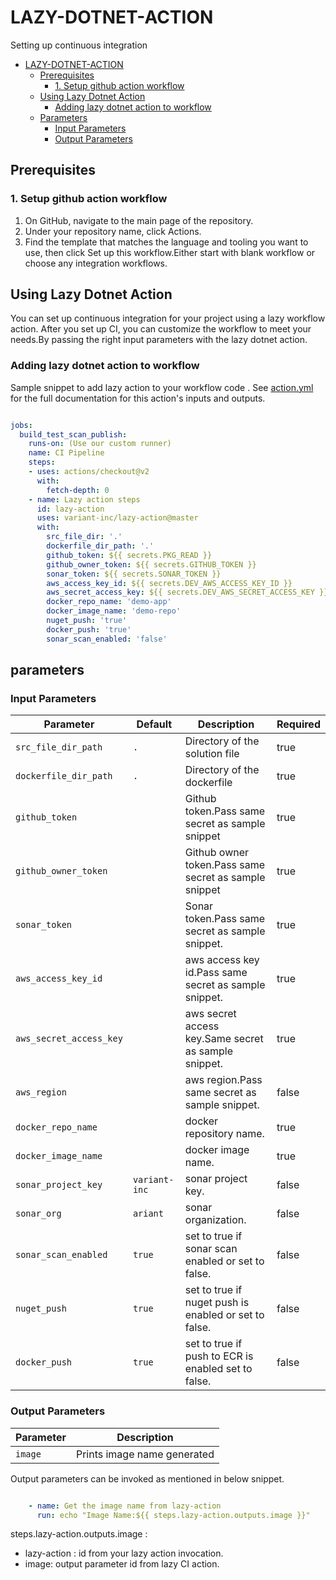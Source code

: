 # LAZY-DOTNET-ACTION

Setting up continuous integration 

- [LAZY-DOTNET-ACTION](#lazy-dotnet-action)
  - [Prerequisites](#prerequisites)
    - [1. Setup github action workflow](#1-setup-github-action-workflow)
  - [Using Lazy Dotnet Action](#using-lazy-dotnet-action)
    - [Adding lazy dotnet action to workflow](#adding-lazy-dotnet-action-to-workflow)
  - [Parameters](#parameters)
    - [Input Parameters](#input-paramters)
    - [Output Parameters](#output-paramters)



## Prerequisites

### 1. Setup github action workflow


1. On GitHub, navigate to the main page of the repository.
2. Under your repository name, click Actions.
3. Find the template that matches the language and tooling you want to use, then click Set up this workflow.Either start with blank workflow or choose any integration workflows.

## Using Lazy Dotnet Action

You can set up continuous integration for your project using a lazy workflow action.
After you set up CI, you can customize the workflow to meet your needs.By passing the right input parameters with the lazy    dotnet action.    

### Adding lazy dotnet action to workflow

Sample snippet to add lazy action to your workflow code .
See [action.yml](action.yml) for the full documentation for this action's inputs and outputs.

```yaml

jobs:
  build_test_scan_publish:
    runs-on: (Use our custom runner)
    name: CI Pipeline
    steps:
    - uses: actions/checkout@v2
      with:
        fetch-depth: 0         
    - name: Lazy action steps
      id: lazy-action
      uses: variant-inc/lazy-action@master
      with:
        src_file_dir: '.'
        dockerfile_dir_path: '.'
        github_token: ${{ secrets.PKG_READ }}
        github_owner_token: ${{ secrets.GITHUB_TOKEN }}
        sonar_token: ${{ secrets.SONAR_TOKEN }}
        aws_access_key_id: ${{ secrets.DEV_AWS_ACCESS_KEY_ID }}
        aws_secret_access_key: ${{ secrets.DEV_AWS_SECRET_ACCESS_KEY }}
        docker_repo_name: 'demo-app'
        docker_image_name: 'demo-repo'
        nuget_push: 'true'
        docker_push: 'true'
        sonar_scan_enabled: 'false'

```

## parameters

### Input Parameters



| Parameter                 | Default               | Description                                          | Required |  
|---------------------------|-----------------------|------------------------------------------------------|----------|
| `src_file_dir_path`       | `.`                   | Directory of the solution file                       | true     |
| `dockerfile_dir_path`     | `.`                   | Directory of the dockerfile                          | true     |
| `github_token`            |                       | Github token.Pass same secret as sample snippet      | true     | 
| `github_owner_token`      |                       | Github owner token.Pass same secret as sample snippet| true     | 
| `sonar_token`             |                       | Sonar token.Pass same secret as sample snippet.      | true     | 
| `aws_access_key_id`       |                       | aws access key id.Pass same secret as sample snippet.| true     |  
| `aws_secret_access_key`   |                       | aws secret access key.Same secret as sample snippet. | true     | 
| `aws_region`              |                       | aws region.Pass same secret as sample snippet.       | false    | 
| `docker_repo_name`        |                       | docker repository name.                              | true     |  
| `docker_image_name`       |                       | docker image name.                                   | true     |  
| `sonar_project_key`       |   `variant-inc`       | sonar project key.                                   | false    |  
| `sonar_org`               |   `ariant`            | sonar organization.                                  | false    |  
| `sonar_scan_enabled`      |    `true`             | set to true if sonar scan enabled or set to false.   | false    |   
| `nuget_push`              |    `true`             | set to true if nuget push is enabled or set to false.| false    |    
| `docker_push`             |    `true`             | set to true if push to ECR is enabled set to false.  | false    |    


### Output Parameters

| Parameter                 | Description                                     |
|---------------------------|-------------------------------------------------|
| `image`                   | Prints image name generated                     | 


Output parameters can be invoked as mentioned in below snippet.

```yaml

    - name: Get the image name from lazy-action
      run: echo "Image Name:${{ steps.lazy-action.outputs.image }}"

```
steps.lazy-action.outputs.image :

* lazy-action : id from your lazy action invocation.
* image: output parameter id from lazy CI action.
